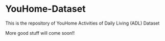 # YouHome-Dataset
This is the repository of YouHome Activities of Daily Living (ADL) Dataset

More good stuff will come soon!!
